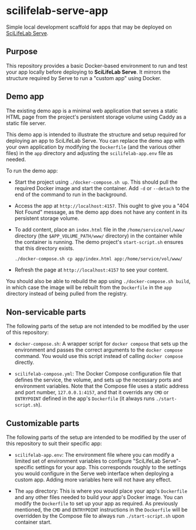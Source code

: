 # scilifelab-serve-app

Simple local development scaffold for apps that may be deployed on
[SciLifeLab Serve](https://serve.scilifelab.se).

## Purpose

This repository provides a basic Docker-based environment to run and
test your app locally before deploying to **SciLifeLab Serve**. It
mirrors the structure required by Serve to run a "custom app" using
Docker.

## Demo app

The existing demo app is a minimal web application that serves a static
HTML page from the project's persistent storage volume using Caddy as a
static file server.

This demo app is intended to illustrate the structure and setup required
for deploying an app to SciLifeLab Serve. You can replace the demo
app with your own application by modifying the `Dockerfile` (and
the various other files) in the `app` directory and adjusting the
`scilifelab-app.env` file as needed.

To run the demo app:

- Start the project using `./docker-compose.sh up`.  This should pull
  the required Docker image and start the container.  Add `-d` or
  `--detach` to the end of the command to run in the background.

- Access the app at `http://localhost:4157`.  This ought to give you a
  "404 Not Found" message, as the demo app does not have any content in
  its persistent storage volume.

- To add content, place an `index.html` file in the
  `/home/service/vol/www/` directory (the `$APP_VOLUME_PATH/www/`
  directory) in the container while the container is running.  The demo
  project's `start-script.sh` ensures that this directory exists.
    ```bash
    ./docker-compose.sh cp app/index.html app:/home/service/vol/www/
    ```

- Refresh the page at `http://localhost:4157` to see your content.

You should also be able to rebuild the app using `./docker-compose.sh
build`, in which case the image will be rebuilt from the `Dockerfile` in
the `app` directory instead of being pulled from the registry.

## Non-servicable parts

The following parts of the setup are not intended to be modified by
the user of this repository:

- `docker-compose.sh`: A wrapper script for `docker compose` that sets
  up the environment and passes the correct arguments to the `docker
  compose` command.   You would use this script instead of calling
  `docker compose` directly.

- `scilifelab-compose.yml`: The Docker Compose configuration file that
  defines the service, the volume, and sets up the necessary ports and
  environment variables.  Note that the Compose file uses a static
  address and port number, `127.0.0.1:4157`, and that it overrids any
  `CMD` or `ENTRYPOINT` defined in the app's `Dockerfile` (it always
  runs `./start-script.sh`).

## Customizable parts

The following parts of the setup are intended to be modified by the
user of this repository to suit their specific app:

- `scilifelab-app.env`: The environment file where you can modify
  a limited set of environment variables to configure "SciLifeLab
  Serve"-specific settings for your app.  This corresponds roughly to
  the settings you would configure in the Serve web interface when
  deploying a custom app.  Adding more variables here will not have
  any effect.

- The `app` directory: This is where you would place your app's
  `Dockerfile` and any other files needed to build your app's Docker
  image.  You can modify the `Dockerfile` to set up your app as
  required.  As previously mentioned, the `CMD` and `ENTRYPOINT`
  instructions in the `Dockerfile` will be overridden by the Compose
  file to always run `./start-script.sh` upon container start.
